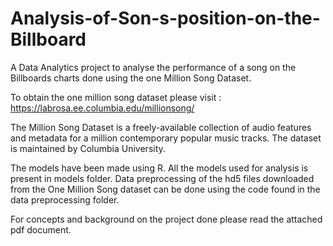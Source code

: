 # Analysis-of-Son-s-position-on-the-Billboard
A Data Analytics project to analyse the performance of a song on the Billboards charts done using the one Million Song Dataset.

To obtain the one million song dataset please visit : 
https://labrosa.ee.columbia.edu/millionsong/

The Million Song Dataset is a freely-available collection of audio features and metadata for a million contemporary popular music tracks.
The dataset is maintained by Columbia University.

The models have been made using R. All the models used for analysis is present in models folder. Data preprocessing of the hd5 files downloaded from the One Million Song dataset can be done using the code found in the data preprocessing folder.

For concepts and background on the project done please read the attached pdf document.
